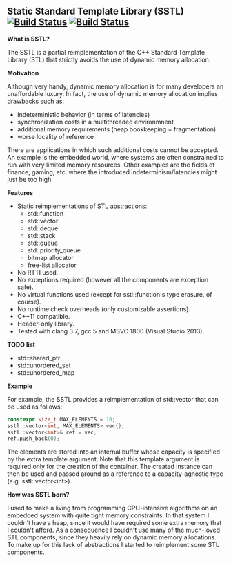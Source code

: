 Static Standard Template Library (SSTL) [![Build Status](https://travis-ci.org/rukkal/static-stl.svg?branch=master)](https://travis-ci.org/rukkal/static-stl) [![Build Status](https://travis-ci.org/rukkal/static-stl.svg?branch=develop)](https://travis-ci.org/rukkal/static-stl)
-------------------------

**What is SSTL?**

The SSTL is a partial reimplementation of the C++ Standard Template Library (STL) that strictly avoids the use of dynamic memory allocation.

**Motivation**

Although very handy, dynamic memory allocation is for many developers an unaffordable luxury. In fact, the use of dynamic memory allocation implies drawbacks such as:
- indeterministic behavior (in terms of latencies)
- synchronization costs in a multithreaded environmnent
- additional memory requirements (heap bookkeeping + fragmentation)
- worse locality of reference

There are applications in which such additional costs cannot be accepted. An example is the embedded world, where systems are often constrained to run with very limited memory resources. Other examples are the fields of finance, gaming, etc. where the introduced indeterminism/latencies might just be too high.

**Features** 

- Static reimplementations of STL abstractions:
  - std::function
  - std::vector
  - std::deque
  - std::stack
  - std::queue
  - std::priority_queue
  - bitmap allocator
  - free-list allocator
- No RTTI used.
- No exceptions required (however all the components are exception safe).
- No virtual functions used (except for sstl::function's type erasure, of course).
- No runtime check overheads (only customizable assertions).
- C++11 compatible.
- Header-only library.
- Tested with clang 3.7, gcc 5 and MSVC 1800 (Visual Studio 2013).

**TODO list**
- std::shared_ptr
- std::unordered_set
- std::unordered_map

**Example**

For example, the SSTL provides a reimplementation of std::vector that can be used as follows:
```c++
constexpr size_t MAX_ELEMENTS = 10;
sstl::vector<int, MAX_ELEMENTS> vec{};
sstl::vector<int>& ref = vec;
ref.push_back(0);
```
The elements are stored into an internal buffer whose capacity is specified by the extra template argument. Note that this template argument is required only for the creation of the container. The created instance can then be used and passed around as a reference to a capacity-agnostic type (e.g. sstl::vector&lt;int&gt;).

**How was SSTL born?**

I used to make a living from programming CPU-intensive algorithms on an embedded system with quite tight memory constraints. In that system I couldn't have a heap, since it would have required some extra memory that I couldn't afford. As a consequence I couldn't use many of the much-loved STL components, since they heavily rely on dynamic memory allocations. To make up for this lack of abstractions I started to reimplement some STL components.
